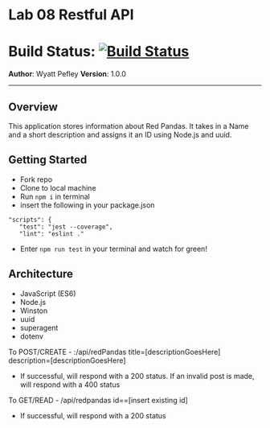 # Lab 08 Restful API
# Build Status: [![Build Status](https://travis-ci.com/peffles/08-Restful-API.svg?branch=master)](https://travis-ci.com/peffles/08-Restful-API)
**Author**: Wyatt Pefley
**Version**: 1.0.0
___
## Overview
This application stores information about Red Pandas. It takes in a Name and a short description and assigns it an ID using Node.js and uuid.

## Getting Started
- Fork repo
- Clone to local machine
- Run ```npm i``` in terminal
- insert the following in your package.json
 ```
 "scripts": {
    "test": "jest --coverage",
    "lint": "eslint ."
```
- Enter ```npm run test``` in your terminal and watch for green!

## Architecture
- JavaScript (ES6)
- Node.js
- Winston
- uuid
- superagent
- dotenv

To POST/CREATE - :/api/redPandas title=[descriptionGoesHere] description=[descriptionGoesHere] 

- If successful, will respond with a 200 status. If an invalid post is made, will respond with a 400 status

To GET/READ - /api/redpandas id==[insert existing id]

- If successful, will respond with a 200 status
